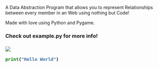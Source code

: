 A Data Abstraction Program that allows you
to represent Relationships between every member in an Web
using nothing but Code!

Made with love using Python and Pygame.

<h3>Check out example.py for more info!<h3>
<img src="https://raw.githubusercontent.com/TheEliteCoder1/Pyweb/main/example.png">
<br>
    
```python
print("Hello World")
```
